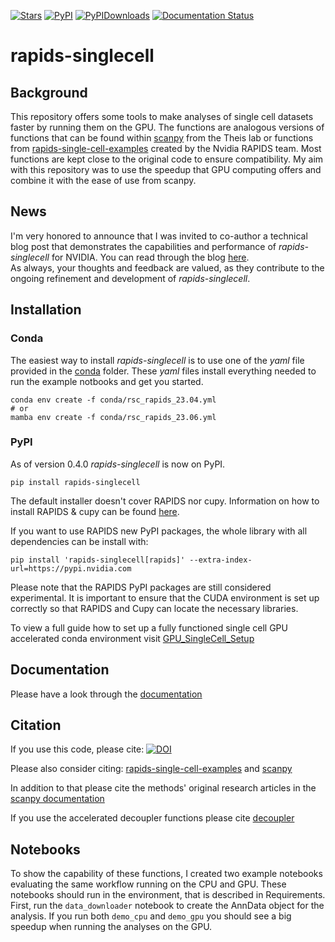 [![Stars](https://img.shields.io/github/stars/Intron7/rapids_singlecell?logo=GitHub&color=blue)](https://github.com/Intron7/rapids_singlecell/stargazers)
[![PyPI](https://img.shields.io/pypi/v/rapids-singlecell?logo=PyPI)](https://pypi.org/project/rapids-singlecell)
[![PyPIDownloads](https://pepy.tech/badge/rapids-singlecell)](https://pepy.tech/project/rapids-singlecell)
[![Documentation Status](https://readthedocs.org/projects/rapids-singlecell/badge/?version=latest)](https://rapids-singlecell.readthedocs.io/en/latest/?badge=latest)

# rapids-singlecell

## Background
This repository offers some tools to make analyses of single cell datasets faster by running them on the GPU.
The functions are analogous versions of functions that can be found within [scanpy](https://github.com/scverse/scanpy) from the Theis lab or functions from [rapids-single-cell-examples](https://github.com/clara-parabricks/rapids-single-cell-examples) created by the Nvidia RAPIDS team. Most functions are kept close to the original code to ensure compatibility. My aim with this repository was to use the speedup that GPU computing offers and combine it with the ease of use from scanpy.

## News

I'm very honored to announce that I was invited to co-author a technical blog post that demonstrates the capabilities and performance of *rapids-singlecell* for NVIDIA. You can read through the blog [here](https://developer.nvidia.com/blog/gpu-accelerated-single-cell-rna-analysis-with-rapids-singlecell/?ncid=so-link-660513-vt12&=&linkId=100000207171999#cid=an01_so-link_en-us).\
As always, your thoughts and feedback are valued, as they contribute to the ongoing refinement and development of *rapids-singlecell*.


## Installation
### Conda
The easiest way to install *rapids-singlecell* is to use one of the *yaml* file provided in the [conda](https://github.com/Intron7/rapids_singlecell/tree/main/conda) folder. These *yaml* files install everything needed to run the example notbooks and get you started.
```
conda env create -f conda/rsc_rapids_23.04.yml
# or
mamba env create -f conda/rsc_rapids_23.06.yml
```
### PyPI
As of version 0.4.0 *rapids-singlecell* is now on PyPI.
```
pip install rapids-singlecell
```
The default installer doesn't cover RAPIDS nor cupy. Information on how to install RAPIDS & cupy can be found [here](https://rapids.ai/start.html).

If you want to use RAPIDS new PyPI packages, the whole library with all dependencies can be install with:
````
pip install 'rapids-singlecell[rapids]' --extra-index-url=https://pypi.nvidia.com
````
Please note that the RAPIDS PyPI packages are still considered experimental. It is important to ensure that the CUDA environment is set up correctly so that RAPIDS and Cupy can locate the necessary libraries.

To view a full guide how to set up a fully functioned single cell GPU accelerated conda environment visit [GPU_SingleCell_Setup](https://github.com/Intron7/GPU_SingleCell_Setup)

## Documentation

Please have a look through the [documentation](https://rapids-singlecell.readthedocs.io/en/latest/)


## Citation

If you use this code, please cite: [![DOI](https://zenodo.org/badge/364573913.svg)](https://zenodo.org/badge/latestdoi/364573913)

Please also consider citing: [rapids-single-cell-examples](https://zenodo.org/badge/latestdoi/265649968) and  [scanpy](https://doi.org/10.1186/s13059-017-1382-0)

In addition to that please cite the methods' original research articles in the [scanpy documentation](https://scanpy.readthedocs.io/en/latest/references.html)

If you use the accelerated decoupler functions please cite [decoupler](https://doi.org/10.1093/bioadv/vbac016)

## Notebooks
To show the capability of these functions, I created two example notebooks evaluating the same workflow running on the CPU and GPU. These notebooks should run in the environment, that is described in Requirements. First, run the `data_downloader` notebook to create the AnnData object for the analysis. If you run both `demo_cpu` and `demo_gpu` you should see a big speedup when running the analyses on the GPU.
